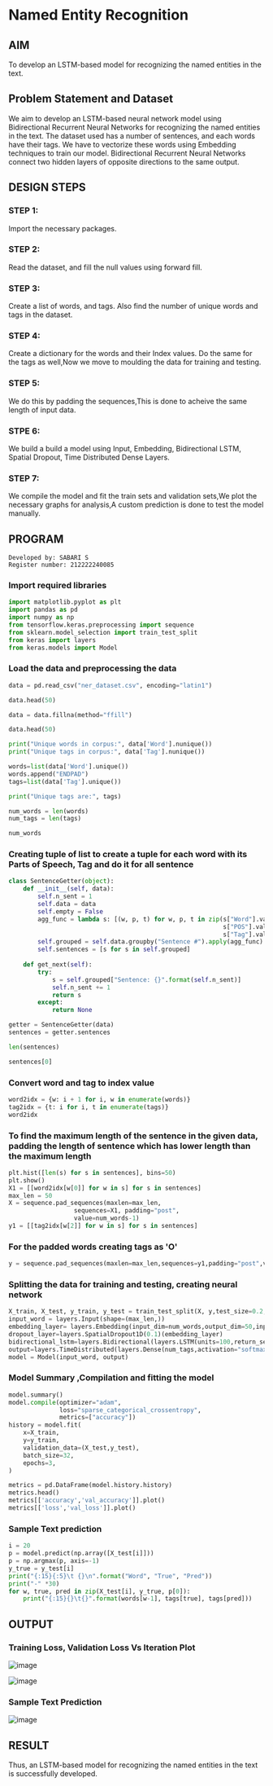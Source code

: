 # Named Entity Recognition

## AIM

To develop an LSTM-based model for recognizing the named entities in the text.

## Problem Statement and Dataset

We aim to develop an LSTM-based neural network model using Bidirectional Recurrent Neural Networks for recognizing the named entities in the text. The dataset used has a number of sentences, and each words have their tags. We have to vectorize these words using Embedding techniques to train our model. Bidirectional Recurrent Neural Networks connect two hidden layers of opposite directions to the same output.

## DESIGN STEPS

### STEP 1:
Import the necessary packages.

### STEP 2:
Read the dataset, and fill the null values using forward fill.

### STEP 3:
Create a list of words, and tags. Also find the number of unique words and tags in the dataset.

### STEP 4:
Create a dictionary for the words and their Index values. Do the same for the tags as well,Now we move to moulding the data for training and testing.

### STEP 5:
We do this by padding the sequences,This is done to acheive the same length of input data.

### STPE 6:
We build a build a model using Input, Embedding, Bidirectional LSTM, Spatial Dropout, Time Distributed Dense Layers.

### STEP 7:
We compile the model and fit the train sets and validation sets,We plot the necessary graphs for analysis,A custom prediction is done to test the model manually.

## PROGRAM
```
Developed by: SABARI S
Register number: 212222240085
```

### Import required libraries
```py
import matplotlib.pyplot as plt
import pandas as pd
import numpy as np
from tensorflow.keras.preprocessing import sequence
from sklearn.model_selection import train_test_split
from keras import layers
from keras.models import Model
```

### Load the data and preprocessing the data
```py
data = pd.read_csv("ner_dataset.csv", encoding="latin1")

data.head(50)

data = data.fillna(method="ffill")

data.head(50)

print("Unique words in corpus:", data['Word'].nunique())
print("Unique tags in corpus:", data['Tag'].nunique())

words=list(data['Word'].unique())
words.append("ENDPAD")
tags=list(data['Tag'].unique())

print("Unique tags are:", tags)

num_words = len(words)
num_tags = len(tags)

num_words
```

### Creating tuple of list to create a tuple for each word with its Parts of Speech, Tag and do it for all sentence
```py
class SentenceGetter(object):
    def __init__(self, data):
        self.n_sent = 1
        self.data = data
        self.empty = False
        agg_func = lambda s: [(w, p, t) for w, p, t in zip(s["Word"].values.tolist(),
                                                           s["POS"].values.tolist(),
                                                           s["Tag"].values.tolist())]
        self.grouped = self.data.groupby("Sentence #").apply(agg_func)
        self.sentences = [s for s in self.grouped]
    
    def get_next(self):
        try:
            s = self.grouped["Sentence: {}".format(self.n_sent)]
            self.n_sent += 1
            return s
        except:
            return None

getter = SentenceGetter(data)
sentences = getter.sentences

len(sentences)

sentences[0]
```

### Convert word and tag to index value
```py
word2idx = {w: i + 1 for i, w in enumerate(words)}
tag2idx = {t: i for i, t in enumerate(tags)}
word2idx
```

### To find the maximum length of the sentence in the given data, padding the length of sentence which has lower length than the maximum length
```py
plt.hist([len(s) for s in sentences], bins=50)
plt.show()
X1 = [[word2idx[w[0]] for w in s] for s in sentences]
max_len = 50
X = sequence.pad_sequences(maxlen=max_len,
                  sequences=X1, padding="post",
                  value=num_words-1)
y1 = [[tag2idx[w[2]] for w in s] for s in sentences]
```

### For the padded words creating tags as 'O'
```py
y = sequence.pad_sequences(maxlen=max_len,sequences=y1,padding="post",value=tag2idx["O"])
```
 
### Splitting the data for training and testing, creating neural network
```py
X_train, X_test, y_train, y_test = train_test_split(X, y,test_size=0.2, random_state=1)
input_word = layers.Input(shape=(max_len,))
embedding_layer= layers.Embedding(input_dim=num_words,output_dim=50,input_length=max_len)(input_word)
dropout_layer=layers.SpatialDropout1D(0.1)(embedding_layer)
bidirectional_lstm=layers.Bidirectional(layers.LSTM(units=100,return_sequences=True,recurrent_dropout=0.1))(dropout_layer)
output=layers.TimeDistributed(layers.Dense(num_tags,activation="softmax"))(bidirectional_lstm)              
model = Model(input_word, output)
```

### Model Summary ,Compilation and fitting the model
```py
model.summary()
model.compile(optimizer="adam",
              loss="sparse_categorical_crossentropy",
              metrics=["accuracy"])
history = model.fit(
    x=X_train,
    y=y_train,
    validation_data=(X_test,y_test),
    batch_size=32,
    epochs=3,
)

metrics = pd.DataFrame(model.history.history)
metrics.head()
metrics[['accuracy','val_accuracy']].plot()
metrics[['loss','val_loss']].plot()
```

### Sample Text prediction
```py
i = 20
p = model.predict(np.array([X_test[i]]))
p = np.argmax(p, axis=-1)
y_true = y_test[i]
print("{:15}{:5}\t {}\n".format("Word", "True", "Pred"))
print("-" *30)
for w, true, pred in zip(X_test[i], y_true, p[0]):
    print("{:15}{}\t{}".format(words[w-1], tags[true], tags[pred]))
```

## OUTPUT

### Training Loss, Validation Loss Vs Iteration Plot

![image](https://github.com/PriyankaAnnadurai/named-entity-recognition/assets/118351569/fa5a94a5-e340-421b-9d38-f1d99d562faf)

![image](https://github.com/PriyankaAnnadurai/named-entity-recognition/assets/118351569/5a52e28e-8aee-4da7-aace-cba96476f442)


### Sample Text Prediction

![image](https://github.com/PriyankaAnnadurai/named-entity-recognition/assets/118351569/043452cf-6eb1-4e49-9be3-b4e0d344aaee)


## RESULT
Thus, an LSTM-based model for recognizing the named entities in the text is successfully developed.
